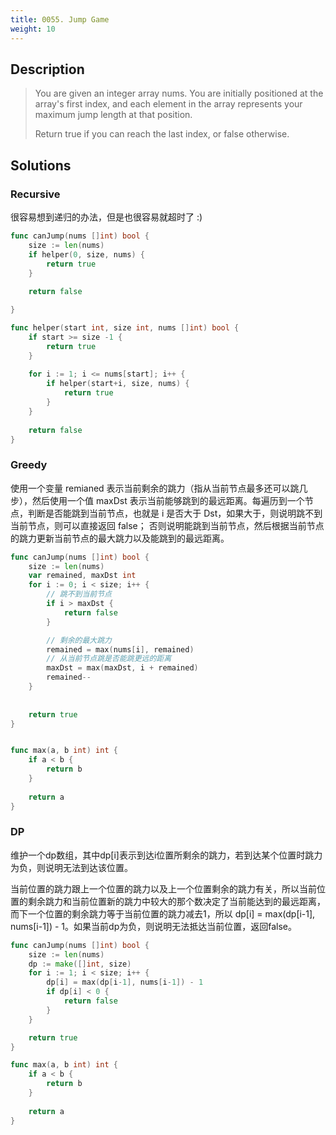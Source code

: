 ```yaml
---
title: 0055. Jump Game
weight: 10
---
```


## Description
> You are given an integer array nums. You are initially positioned at the array's first index, and each element in the array represents your maximum jump length at that position.
> 
> Return true if you can reach the last index, or false otherwise.

## Solutions
### Recursive
很容易想到递归的办法，但是也很容易就超时了 :)
```go
func canJump(nums []int) bool {
	size := len(nums)
    if helper(0, size, nums) {
        return true
    }
    
    return false

}

func helper(start int, size int, nums []int) bool {
    if start >= size -1 {
        return true
    }
    
    for i := 1; i <= nums[start]; i++ {
        if helper(start+i, size, nums) {
            return true
        }
    }
    
    return false
}
```
### Greedy
使用一个变量 remianed 表示当前剩余的跳力（指从当前节点最多还可以跳几步），然后使用一个值 maxDst 表示当前能够跳到的最远距离。每遍历到一个节点，判断是否能跳到当前节点，也就是 i 是否大于 Dst，如果大于，则说明跳不到当前节点，则可以直接返回 false； 否则说明能跳到当前节点，然后根据当前节点的跳力更新当前节点的最大跳力以及能跳到的最远距离。
```go
func canJump(nums []int) bool {
    size := len(nums)
    var remained, maxDst int
    for i := 0; i < size; i++ {      
		// 跳不到当前节点  
        if i > maxDst {
            return false
        }

		// 剩余的最大跳力
        remained = max(nums[i], remained)
		// 从当前节点跳是否能跳更远的距离
        maxDst = max(maxDst, i + remained)
        remained--
    }
    
    
    return true 
}


func max(a, b int) int {
    if a < b {
        return b
    }
    
    return a
} 

```
### DP
维护一个dp数组，其中dp[i]表示到达i位置所剩余的跳力，若到达某个位置时跳力为负，则说明无法到达该位置。

当前位置的跳力跟上一个位置的跳力以及上一个位置剩余的跳力有关，所以当前位置的剩余跳力和当前位置新的跳力中较大的那个数决定了当前能达到的最远距离，而下一个位置的剩余跳力等于当前位置的跳力减去1，所以 dp[i] = max(dp[i-1], nums[i-1]) - 1。如果当前dp为负，则说明无法抵达当前位置，返回false。

```go
func canJump(nums []int) bool {
	size := len(nums)
	dp := make([]int, size)
	for i := 1; i < size; i++ {
		dp[i] = max(dp[i-1], nums[i-1]) - 1
		if dp[i] < 0 {
			return false
		}
	}

	return true
}

func max(a, b int) int {
    if a < b {
        return b
    }
    
    return a
} 
```

